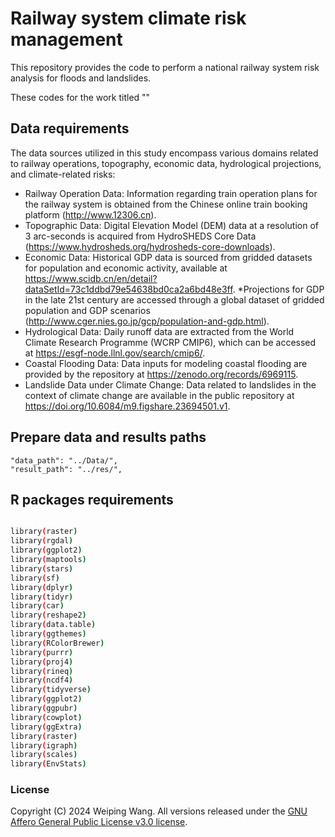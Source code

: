 # Railway system climate risk management

This repository provides the code to perform a national railway system risk analysis for floods and landslides. 

These codes for the work titled ""

## Data requirements
The data sources utilized in this study encompass various domains related to railway operations, topography, economic data, hydrological projections, and climate-related risks:

* Railway Operation Data: Information regarding train operation plans for the railway system is obtained from the Chinese online train booking platform (http://www.12306.cn).
* Topographic Data: Digital Elevation Model (DEM) data at a resolution of 3 arc-seconds is acquired from HydroSHEDS Core Data (https://www.hydrosheds.org/hydrosheds-core-downloads).
* Economic Data: Historical GDP data is sourced from gridded datasets for population and economic activity, available at https://www.scidb.cn/en/detail?dataSetId=73c1ddbd79e54638bd0ca2a6bd48e3ff. *Projections for GDP in the late 21st century are accessed through a global dataset of gridded population and GDP scenarios (http://www.cger.nies.go.jp/gcp/population-and-gdp.html).
* Hydrological Data: Daily runoff data are extracted from the World Climate Research Programme (WCRP CMIP6), which can be accessed at https://esgf-node.llnl.gov/search/cmip6/.
* Coastal Flooding Data: Data inputs for modeling coastal flooding are provided by the repository at https://zenodo.org/records/6969115.
* Landslide Data under Climate Change: Data related to landslides in the context of climate change are available in the public repository at https://doi.org/10.6084/m9.figshare.23694501.v1.

## Prepare data and results paths

    "data_path": "../Data/",
    "result_path": "../res/",

## R packages requirements


```bash

library(raster)
library(rgdal)
library(ggplot2)
library(maptools)  
library(stars)
library(sf)
library(dplyr)
library(tidyr)
library(car)
library(reshape2)
library(data.table)
library(ggthemes)
library(RColorBrewer)
library(purrr)
library(proj4)
library(rineq)
library(ncdf4)
library(tidyverse)
library(ggplot2)
library(ggpubr)
library(cowplot)
library(ggExtra)
library(raster)
library(igraph)
library(scales)
library(EnvStats)
```
### License
Copyright (C) 2024 Weiping Wang. All versions released under the [GNU Affero General Public License v3.0 license](LICENSE.txt).
